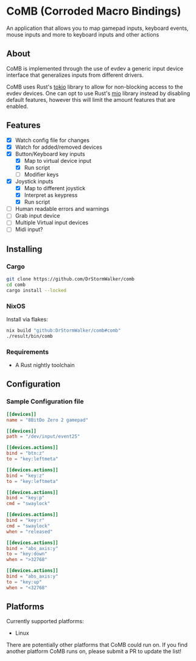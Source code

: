 # CoMB (Corroded Macro Bindings)

An application that allows you to map gamepad inputs, keyboard events,
mouse inputs and more to keyboard inputs and other actions

## About

CoMB is implemented through the use of evdev a generic input device interface
that generalizes inputs from different drivers.

CoMB uses Rust's [tokio](https://github.com/tokio-rs/tokio) library to allow for non-blocking
access to the evdev devices. One can opt to use Rust's [mio](https://github.com/tokio-rs/mio)
library instead by disabling default features, however this will limit the amount features that
are enabled.

## Features

- [X] Watch config file for changes
- [X] Watch for added/removed devices
- [X] Button/Keyboard key inputs
  - [X] Map to virtual device input
  - [X] Run script
  - [ ] Modifier keys
- [X] Joystick inputs
  - [X] Map to different joystick
  - [X] Interpret as keypress
  - [X] Run script
- [ ] Human readable errors and warnings
- [ ] Grab input device
- [ ] Multiple Virtual input devices
- [ ] Midi input?

## Installing

### Cargo

```sh
git clone https://github.com/DrStormWalker/comb
cd comb
cargo install --locked
```

### NixOS

Install via flakes:

```sh
nix build "github:DrStormWalker/comb#comb"
./result/bin/comb
```

### Requirements

- A Rust nightly toolchain

## Configuration

### Sample Configuration file

```toml
[[devices]]
name = "8BitDo Zero 2 gamepad"

[[devices]]
path = "/dev/input/event25"

[[devices.actions]]
bind = "btn:z"
to = "key:leftmeta"

[[devices.actions]]
bind = "key:z"
to = "key:leftmeta"

[[devices.actions]]
bind = "key:p"
cmd = "swaylock"

[[devices.actions]]
bind = "key:r"
cmd = "swaylock"
when = "released"

[[devices.actions]]
bind = "abs_axis:y"
to = "key:down"
when = ">32768"

[[devices.actions]]
bind = "abs_axis:y"
to = "key:up"
when = "<32768"
```

## Platforms

Currently supported platforms:

- Linux

There are potentially other platforms that CoMB could run on. If you find
another platform CoMB runs on, please submit a PR to update the list!
